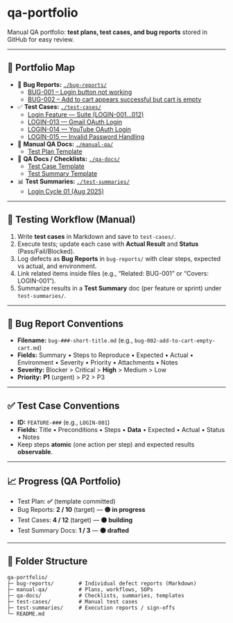 # qa-portfolio

Manual QA portfolio: **test plans, test cases, and bug reports** stored in GitHub for easy review.

---

## 📂 Portfolio Map
- 🐛 **Bug Reports:** [`./bug-reports/`](./bug-reports/)
  - [BUG-001 – Login button not working](./bug-reports/bug-001-login-button-not-working.md)
  - [BUG-002 – Add to cart appears successful but cart is empty](./bug-reports/bug-002-add-to-cart-empty-cart.md)
- ✅ **Test Cases:** [`./test-cases/`](./test-cases/)
  - [Login Feature — Suite (LOGIN-001…012)](./test-cases/LOGIN-001-012-login-feature-suite.md)
  - [LOGIN-013 — Gmail OAuth Login](./test-cases/LOGIN-013-gmail-oauth.md)
  - [LOGIN-014 — YouTube OAuth Login](./test-cases/LOGIN-014-youtube-oauth.md)
  - [LOGIN-015 — Invalid Password Handling](./test-cases/LOGIN-015-invalid-password.md)
- 📘 **Manual QA Docs:** [`./manual-qa/`](./manual-qa/)
  - [Test Plan Template](./manual-qa/test-plan-template.md)
- 🧾 **QA Docs / Checklists:** [`./qa-docs/`](./qa-docs/)
  - [Test Case Template](./qa-docs/test-case-template.md)
  - [Test Summary Template](./qa-docs/test-summary-template.md)
- 📊 **Test Summaries:** [`./test-summaries/`](./test-summaries/)
  - [Login Cycle 01 (Aug 2025)](./test-summaries/2025-08-login-cycle-01.md)

---

## 🔄 Testing Workflow (Manual)
1. Write **test cases** in Markdown and save to `test-cases/`.
2. Execute tests; update each case with **Actual Result** and **Status** (Pass/Fail/Blocked).
3. Log defects as **Bug Reports** in `bug-reports/` with clear steps, expected vs actual, and environment.
4. Link related items inside files (e.g., “Related: BUG-001” or “Covers: LOGIN-001”).
5. Summarize results in a **Test Summary** doc (per feature or sprint) under `test-summaries/`.

---

## 🐞 Bug Report Conventions
- **Filename:** `bug-###-short-title.md` (e.g., `bug-002-add-to-cart-empty-cart.md`)
- **Fields:** Summary • Steps to Reproduce • Expected • Actual • Environment • Severity • Priority • Attachments • Notes
- **Severity:** Blocker > Critical > **High** > Medium > Low  
- **Priority:** **P1** (urgent) > P2 > P3

---

## ✅ Test Case Conventions
- **ID:** `FEATURE-###` (e.g., `LOGIN-001`)
- **Fields:** Title • Preconditions • Steps • **Data** • Expected • Actual • Status • Notes
- Keep steps **atomic** (one action per step) and expected results **observable**.

---

## 📈 Progress (QA Portfolio)
- Test Plan: **✅** (template committed)
- Bug Reports: **2 / 10** (target) — **🟡 in progress**
- Test Cases: **4 / 12** (target) — **🟠 building**
- Test Summary Docs: **1 / 3** — **🟠 drafted**

---

## 📁 Folder Structure
    qa-portfolio/
    ├─ bug-reports/        # Individual defect reports (Markdown)
    ├─ manual-qa/          # Plans, workflows, SOPs
    ├─ qa-docs/            # Checklists, summaries, templates
    ├─ test-cases/         # Manual test cases
    ├─ test-summaries/     # Execution reports / sign-offs
    └─ README.md

